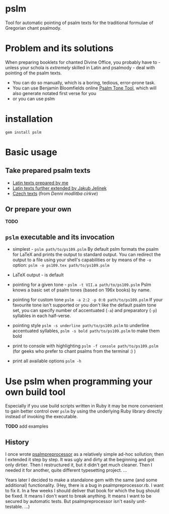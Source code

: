 # pslm

Tool for automatic pointing of psalm texts for the traditional
formulae of Gregorian chant psalmody.

# Problem and its solutions

When preparing booklets for chanted Divine Office, you probably have
to - unless your schola is *extremely* skilled in Latin and psalmody -
deal with pointing of the psalm texts.

* You can do so manually, which is a boring, tedious, error-prone task.
* You can use Benjamin Bloomfields online [Psalm Tone Tool](https://bbloomf.github.io/jgabc/psalmtone.html), which will also generate notated first verse for you
* or you can use pslm

# installation

`gem install pslm`

# Basic usage

## Take prepared psalm texts

* [Latin texts prepared by me](https://github.com/igneus/Editio-Sti-Wolfgangi/tree/master/psalmi)
* [Latin texts further extended by Jakub Jelínek](https://github.com/jakubjelinek/Editio-Sti-Wolfgangi/tree/master/psalmi)
* [Czech texts](https://github.com/igneus/In-adiutorium/tree/master/antifonar/zalmy) (from *Denní modlitba církve*)

## Or prepare your own

**TODO**

## `pslm` executable and its invocation

* simplest -
  `pslm path/to/ps109.pslm`
  By default pslm formats the psalm for LaTeX and prints the output
  to standard output. You can redirect the output to a file using
  your shell's capabilities or by means of the `-o` option:
  `pslm -o ps109.tex path/to/ps109.pslm`

* LaTeX output -
  is default

* pointing for a given tone -
  `pslm -t VII.a path/to/ps109.pslm`
  Pslm knows a basic set of psalm tones (based on 196x books) by name.

* pointing for custom tone
  `pslm -a 2:2 -p 0:0 path/to/ps109.pslm`
  If your favourite tone isn't supported or you don't like the default
  psalm tone set, you can specify number of accentuated (`-a`)
  and preparatory (`-p`) syllables in each half-verse.

* pointing style
  `pslm -s underline path/to/ps109.pslm` to underline accentuated
  syllables,
  `pslm -s bold path/to/ps109.pslm` to make them bold

* print to console with highlighting
  `pslm -f console path/to/ps109.pslm`
  (for geeks who prefer to chant psalms from the terminal :) )

* print all available options
  `pslm -h`

# Use pslm when programming your own build tool

Especially if you use build scripts written in Ruby it may be
more convenient to gain better control over `pslm` by using
the underlying Ruby library directly instead of invoking
the executable.

**TODO** add examples

## History

I once wrote [psalmpreprocessor](https://github.com/igneus/In-adiutorium/commits/524658a5b40a9fc47d2d7fd21304d1a77118ae4b/nastroje/psalmpreprocessor.rb)
as a relatively simple ad-hoc sollution; then I extended it step by step.
It was ugly and dirty at the beginning and got only dirtier.
Then I restructured it, but it didn't get much cleaner. Then I needed it for another, quite different typesetting
project. ...

Years later I decided to make a standalone gem with the same (and some additional) functionality.
(Hey, there is a bug in psalmpreprocessor.rb. I want to fix it. In a few weeks I should deliver that book
for which the bug should be fixed. It means I don't want to break anything. It means I want to be secured by
automatic tests. But psalmpreprocessor isn't easily unit-testable. ...)
